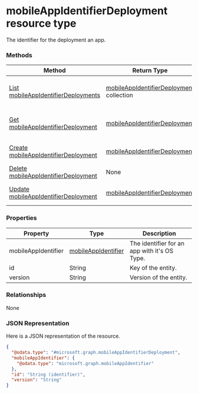 ﻿# mobileAppIdentifierDeployment resource type

The identifier for the deployment an app.
### Methods
|Method|Return Type|Description|
|---|---|---|
|[List mobileAppIdentifierDeployments](../api/intune_mam_mobileappidentifierdeployment_list.md)|[mobileAppIdentifierDeployment](../resources/intune_mam_mobileappidentifierdeployment.md) collection|List properties and relationships of the [mobileAppIdentifierDeployment](../resources/intune_mam_mobileappidentifierdeployment.md) objects.|
|[Get mobileAppIdentifierDeployment](../api/intune_mam_mobileappidentifierdeployment_get.md)|[mobileAppIdentifierDeployment](../resources/intune_mam_mobileappidentifierdeployment.md)|Read properties and relationships of the [mobileAppIdentifierDeployment](../resources/intune_mam_mobileappidentifierdeployment.md) object.|
|[Create mobileAppIdentifierDeployment](../api/intune_mam_mobileappidentifierdeployment_create.md)|[mobileAppIdentifierDeployment](../resources/intune_mam_mobileappidentifierdeployment.md)|Create a new [mobileAppIdentifierDeployment](../resources/intune_mam_mobileappidentifierdeployment.md) object.|
|[Delete mobileAppIdentifierDeployment](../api/intune_mam_mobileappidentifierdeployment_delete.md)|None|Deletes a [mobileAppIdentifierDeployment](../resources/intune_mam_mobileappidentifierdeployment.md).|
|[Update mobileAppIdentifierDeployment](../api/intune_mam_mobileappidentifierdeployment_update.md)|[mobileAppIdentifierDeployment](../resources/intune_mam_mobileappidentifierdeployment.md)|Update the properties of a [mobileAppIdentifierDeployment](../resources/intune_mam_mobileappidentifierdeployment.md) object.|

### Properties
|Property|Type|Description|
|---|---|---|
|mobileAppIdentifier|[mobileAppIdentifier](../resources/intune_mam_mobileappidentifier.md)|The identifier for an app with it's OS Type.|
|id|String|Key of the entity.|
|version|String|Version of the entity.|

### Relationships
None
### JSON Representation
Here is a JSON representation of the resource.
<!-- {
  "blockType": "resource",
  "keyProperty": "id",
  "@odata.type": "microsoft.graph.mobileAppIdentifierDeployment"
}
-->
```json
{
  "@odata.type": "#microsoft.graph.mobileAppIdentifierDeployment",
  "mobileAppIdentifier": {
    "@odata.type": "microsoft.graph.mobileAppIdentifier"
  },
  "id": "String (identifier)",
  "version": "String"
}
```



